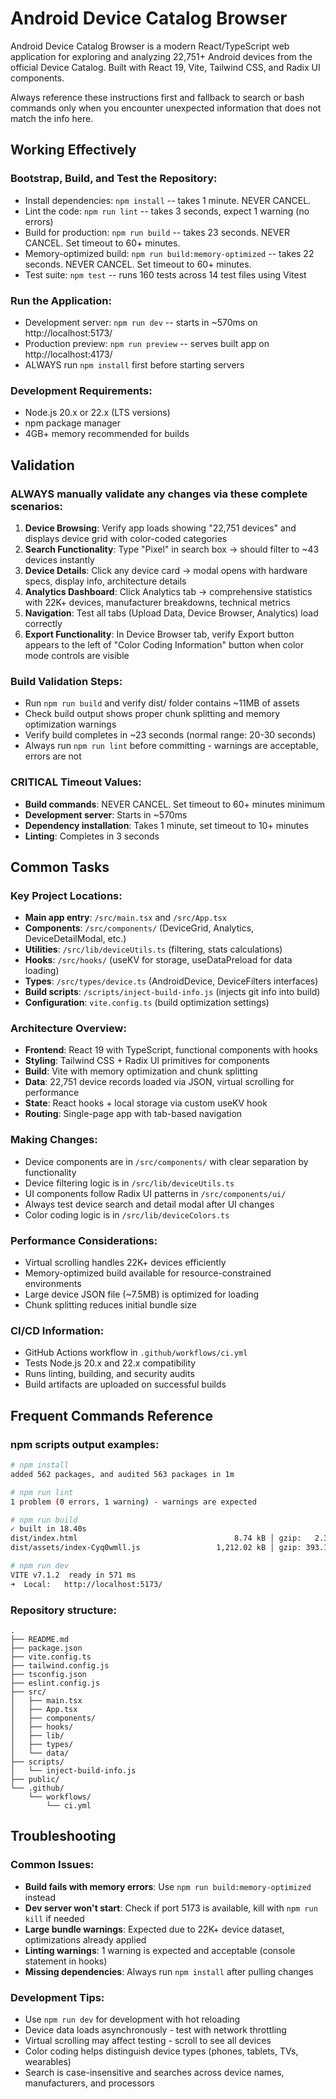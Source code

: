 # Android Device Catalog Browser

Android Device Catalog Browser is a modern React/TypeScript web application for exploring and analyzing 22,751+ Android devices from the official Device Catalog. Built with React 19, Vite, Tailwind CSS, and Radix UI components.

Always reference these instructions first and fallback to search or bash commands only when you encounter unexpected information that does not match the info here.

## Working Effectively

### Bootstrap, Build, and Test the Repository:
- Install dependencies: `npm install` -- takes 1 minute. NEVER CANCEL.
- Lint the code: `npm run lint` -- takes 3 seconds, expect 1 warning (no errors)
- Build for production: `npm run build` -- takes 23 seconds. NEVER CANCEL. Set timeout to 60+ minutes.
- Memory-optimized build: `npm run build:memory-optimized` -- takes 22 seconds. NEVER CANCEL. Set timeout to 60+ minutes.
- Test suite: `npm test` -- runs 160 tests across 14 test files using Vitest

### Run the Application:
- Development server: `npm run dev` -- starts in ~570ms on http://localhost:5173/
- Production preview: `npm run preview` -- serves built app on http://localhost:4173/
- ALWAYS run `npm install` first before starting servers

### Development Requirements:
- Node.js 20.x or 22.x (LTS versions)
- npm package manager
- 4GB+ memory recommended for builds

## Validation

### ALWAYS manually validate any changes via these complete scenarios:
1. **Device Browsing**: Verify app loads showing "22,751 devices" and displays device grid with color-coded categories
2. **Search Functionality**: Type "Pixel" in search box → should filter to ~43 devices instantly
3. **Device Details**: Click any device card → modal opens with hardware specs, display info, architecture details
4. **Analytics Dashboard**: Click Analytics tab → comprehensive statistics with 22K+ devices, manufacturer breakdowns, technical metrics
5. **Navigation**: Test all tabs (Upload Data, Device Browser, Analytics) load correctly
6. **Export Functionality**: In Device Browser tab, verify Export button appears to the left of "Color Coding Information" button when color mode controls are visible

### Build Validation Steps:
- Run `npm run build` and verify dist/ folder contains ~11MB of assets
- Check build output shows proper chunk splitting and memory optimization warnings
- Verify build completes in ~23 seconds (normal range: 20-30 seconds)
- Always run `npm run lint` before committing - warnings are acceptable, errors are not

### CRITICAL Timeout Values:
- **Build commands**: NEVER CANCEL. Set timeout to 60+ minutes minimum
- **Development server**: Starts in ~570ms
- **Dependency installation**: Takes 1 minute, set timeout to 10+ minutes
- **Linting**: Completes in 3 seconds

## Common Tasks

### Key Project Locations:
- **Main app entry**: `/src/main.tsx` and `/src/App.tsx`
- **Components**: `/src/components/` (DeviceGrid, Analytics, DeviceDetailModal, etc.)
- **Utilities**: `/src/lib/deviceUtils.ts` (filtering, stats calculations)
- **Hooks**: `/src/hooks/` (useKV for storage, useDataPreload for data loading)
- **Types**: `/src/types/device.ts` (AndroidDevice, DeviceFilters interfaces)
- **Build scripts**: `/scripts/inject-build-info.js` (injects git info into build)
- **Configuration**: `vite.config.ts` (build optimization settings)

### Architecture Overview:
- **Frontend**: React 19 with TypeScript, functional components with hooks
- **Styling**: Tailwind CSS + Radix UI primitives for components
- **Build**: Vite with memory optimization and chunk splitting
- **Data**: 22,751 device records loaded via JSON, virtual scrolling for performance
- **State**: React hooks + local storage via custom useKV hook
- **Routing**: Single-page app with tab-based navigation

### Making Changes:
- Device components are in `/src/components/` with clear separation by functionality
- Device filtering logic is in `/src/lib/deviceUtils.ts`
- UI components follow Radix UI patterns in `/src/components/ui/`
- Always test device search and detail modal after UI changes
- Color coding logic is in `/src/lib/deviceColors.ts`

### Performance Considerations:
- Virtual scrolling handles 22K+ devices efficiently
- Memory-optimized build available for resource-constrained environments
- Large device JSON file (~7.5MB) is optimized for loading
- Chunk splitting reduces initial bundle size

### CI/CD Information:
- GitHub Actions workflow in `.github/workflows/ci.yml`
- Tests Node.js 20.x and 22.x compatibility
- Runs linting, building, and security audits
- Build artifacts are uploaded on successful builds

## Frequent Commands Reference

### npm scripts output examples:
```bash
# npm install
added 562 packages, and audited 563 packages in 1m

# npm run lint  
1 problem (0 errors, 1 warning) - warnings are expected

# npm run build
✓ built in 18.40s
dist/index.html                                   8.74 kB │ gzip:   2.37 kB
dist/assets/index-Cyq0wmll.js                 1,212.02 kB │ gzip: 393.11 kB

# npm run dev
VITE v7.1.2  ready in 571 ms
➜  Local:   http://localhost:5173/
```

### Repository structure:
```
.
├── README.md
├── package.json
├── vite.config.ts
├── tailwind.config.js
├── tsconfig.json
├── eslint.config.js
├── src/
│   ├── main.tsx
│   ├── App.tsx
│   ├── components/
│   ├── hooks/
│   ├── lib/
│   ├── types/
│   └── data/
├── scripts/
│   └── inject-build-info.js
├── public/
└── .github/
    └── workflows/
        └── ci.yml
```

## Troubleshooting

### Common Issues:
- **Build fails with memory errors**: Use `npm run build:memory-optimized` instead
- **Dev server won't start**: Check if port 5173 is available, kill with `npm run kill` if needed
- **Large bundle warnings**: Expected due to 22K+ device dataset, optimizations already applied
- **Linting warnings**: 1 warning is expected and acceptable (console statement in hooks)
- **Missing dependencies**: Always run `npm install` after pulling changes

### Development Tips:
- Use `npm run dev` for development with hot reloading
- Device data loads asynchronously - test with network throttling
- Virtual scrolling may affect testing - scroll to see all devices
- Color coding helps distinguish device types (phones, tablets, TVs, wearables)
- Search is case-insensitive and searches across device names, manufacturers, and processors